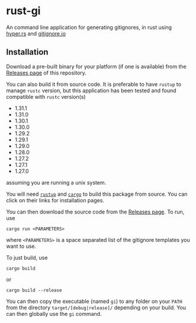 # rust-gi
An command line application for generating gitignores, in rust using [hyper.rs](https://hyper.rs/) and [gitignore.io](https://www.gitignore.io/)

## Installation

Download a pre-built binary for your platform (if one is available) from the [Releases page](https://github.com/Spaceface16518/rust-gi/releases) of this repository.

You can also build it from source code. It is preferable to have `rustup` to manage `rustc` version, but this application has been tested and found compatible with `rustc` version(s)

 - 1.31.1
 - 1.31.0
 - 1.30.1
 - 1.30.0
 - 1.29.2
 - 1.29.1
 - 1.29.0
 - 1.28.0
 - 1.27.2
 - 1.27.1
 - 1.27.0

assuming you are running a unix system.

You will need [`rustup`](https://rustup.rs/) and [`cargo`](https://doc.rust-lang.org/cargo/getting-started/installation.html#installation) to build this package from source. You can click on their links for installation pages.

You can then download the source code from the [Releases page](https://github.com/Spaceface16518/rust-gi/releases). To run, use

```shell
cargo run <PARAMETERS>
```

where `<PARAMETERS>` is a space separated list of the gitignore templates you want to use.

To just build, use

```shell
cargo build
```

or

```shell
cargo build --release
```

You can then copy the executable (named `gi`) to any folder on your `PATH` from the directory `target/[debug|release]/` depending on your build. You can then globally use the `gi` command.

